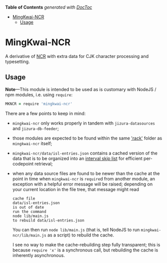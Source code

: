 <!-- START doctoc generated TOC please keep comment here to allow auto update -->
<!-- DON'T EDIT THIS SECTION, INSTEAD RE-RUN doctoc TO UPDATE -->
**Table of Contents**  *generated with [DocToc](https://github.com/thlorenz/doctoc)*

- [MingKwai-NCR](#mingkwai-ncr)
  - [Usage](#usage)

<!-- END doctoc generated TOC please keep comment here to allow auto update -->

# MingKwai-NCR

A derivative of [NCR](https://github.com/loveencounterflow/mingkwai-ncr.git) with extra data for CJK
character processing and typesetting.

## Usage

**Note**—This module is intended to be used as is customary with NodeJS / npm modules, i.e. using
`require`:

```coffee
MKNCR = require 'mingkwai-ncr'
```

There are a few points to keep in mind:

* `mingkwai-ncr` only works properly in tandem with `jizura-datasources` and `jizura-db-feeder`;

* those modules are expected to be found within the same
  ['rack'](https://github.com/loveencounterflow/mingkwai-rack) folder as `mingkwai-ncr` itself;

* `mingkwai-ncr/data/isl-entries.json` contains a cached version of the data that is to be organized into
  an [interval skip list](https://github.com/loveencounterflow/interskiplist) for efficient per-codepoint
  retrieval;

* when any data source files are found to be newer than the cache at the point in time when `mingkwai-ncr`
  is `require`d from another module, an exception with a helpful error message will be raised; depending
  on your current location in the file tree, that message might read

  ```
  cache file
  data/isl-entries.json
  is out of date
  run the command
  node lib/main.js
  to rebuild data/isl-entries.json
  ```

  You can then run `node lib/main.js` (that is, tell NodeJS to run `mingkwai-ncr/lib/main.js` as
  a script) to rebuild the cache.

  I see no way to make the cache-rebuilding step fully transparent; this is because `require 'x'` is a
  synchronous call, but rebuilding the cache is inherently asynchronous.


<!--

API Usage over currently active projects:

   2 as_chr
   2 as_csg
   2 as_sfncr
   3 analyze
   3 as_rsg
   3 chr_from_cid_and_csg
   4 jzr_as_uchr
   5 normalize_to_pua
   6 as_cid
  13 as_fncr
  16 as_uchr
  27 is_inner_glyph
  33 chrs_from_text


 -->
